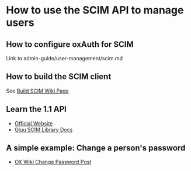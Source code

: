 # How to use the SCIM API to manage users

## How to configure oxAuth for SCIM
 
Link to admin-guide/user-management/scim.md

## How to build the SCIM client

See [Build SCIM Wiki Page](http://ox.gluu.org/doku.php?id=oxtrust:buildscim)

## Learn the 1.1 API

- [Official Website](http://www.simplecloud.info)
- [Gluu SCIM Library Docs](http://www.gluu.org/docs/reference/lib/scim/)

## A simple example: Change a person's password

- [OX Wiki Change Password Post](http://ox.gluu.org/doku.php?id=oxtrust:scim)

